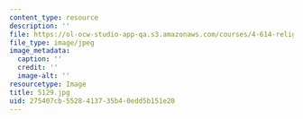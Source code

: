 ```yaml
---
content_type: resource
description: ''
file: https://ol-ocw-studio-app-qa.s3.amazonaws.com/courses/4-614-religious-architecture-and-islamic-cultures-fall-2002/275407cb5528413735b40edd5b151e20_5129.jpg
file_type: image/jpeg
image_metadata:
  caption: ''
  credit: ''
  image-alt: ''
resourcetype: Image
title: 5129.jpg
uid: 275407cb-5528-4137-35b4-0edd5b151e20
---
```

